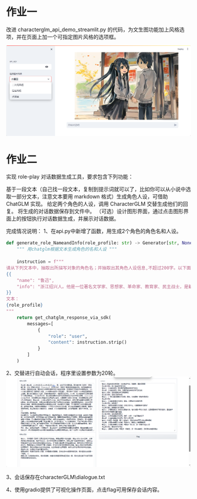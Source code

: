 # 作业一

改进 characterglm_api_demo_streamlit.py 的代码，为文生图功能加上风格选项，并在页面上加一个可指定图片风格的选项框。


![alt text](image-1.png)

# 作业二

实现 role-play 对话数据生成工具，要求包含下列功能：

基于一段文本（自己找一段文本，复制到提示词就可以了，比如你可以从小说中选取一部分文本，注意文本要用 markdown 格式）生成角色人设，可借助 ChatGLM 实现。
给定两个角色的人设，调用 CharacterGLM 交替生成他们的回复。
将生成的对话数据保存到文件中。
（可选）设计图形界面，通过点击图形界面上的按钮执行对话数据生成，并展示对话数据。

完成情况说明：
1、在api.py中新增了函数，用生成2个角色的角色名和人设。
```python
def generate_role_NameandInfo(role_profile: str) -> Generator[str, None, None]:
    """ 用chatglm根据文本生成角色的名和人设 """
    
    instruction = f"""
请从下列文本中，抽取出所描写对象的角色名；并抽取出其角色人设信息,不超过200字。以下面格式返回。如
{{
    "name": "鲁迅",
    "info": "浙江绍兴人。他是一位著名文学家、思想家、革命家、教育家、民主战士，是新文化运动的重要参与者，也是中国现代文学的奠基人之一"
}}
文本：
{role_profile}
"""
    return get_chatglm_response_via_sdk(
        messages=[
            {
                "role": "user",
                "content": instruction.strip()
            }
        ]
    )
```

2、交替进行自动会话，程序里设置参数为20轮。
![alt text](image.png)

3、会话保存在characterGLM\dialogue.txt

4、使用gradio提供了可视化操作页面，点击flag可用保存会话内容。